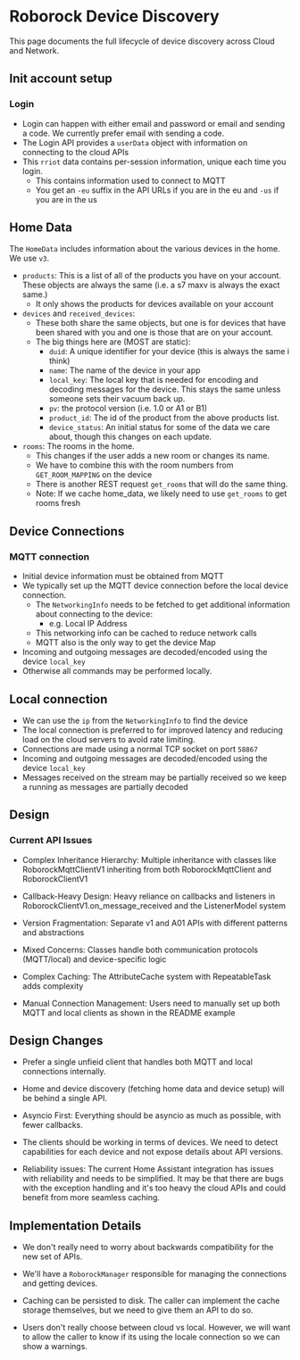 # Roborock Device Discovery

This page documents the full lifecycle of device discovery across Cloud and Network.

## Init account setup

### Login

- Login can happen with either email and password or email and sending a code. We
  currently prefer email with sending a code.
- The Login API provides a `userData` object with information on connecting to the cloud APIs
- This `rriot` data contains per-session information, unique each time you login.
  - This contains information used to connect to MQTT
  - You get an `-eu` suffix in the API URLs if you are in the eu and `-us` if you are in the us

## Home Data

The `HomeData` includes information about the various devices in the home. We use `v3`.

- `products`: This is a list of all of the products you have on your account. These objects are always the same (i.e. a s7 maxv is always the exact same.)
  - It only shows the products for devices available on your account
- `devices` and `received_devices`:
  - These both share the same objects, but one is for devices that have been shared with you and one is those that are on your account.
  - The big things here are (MOST are static):
    - `duid`: A unique identifier for your device (this is always the same i think)
    - `name`: The name of the device in your app
    - `local_key`: The local key that is needed for encoding and decoding messages for the device. This stays the same unless someone sets their vacuum back up.
    - `pv`: the protocol version (i.e. 1.0 or A1 or B1)
    - `product_id`: The id of the product from the above products list.
    - `device_status`: An initial status for some of the data we care about, though this changes on each update.
- `rooms`: The rooms in the home.
  - This changes if the user adds a new room or changes its name.
  - We have to combine this with the room numbers from `GET_ROOM_MAPPING` on the device
  - There is another REST request `get_rooms` that will do the same thing.
  - Note: If we cache home_data, we likely need to use `get_rooms` to get rooms fresh

## Device Connections

### MQTT connection

- Initial device information must be obtained from MQTT
- We typically set up the MQTT device connection before the local device connection.
  - The `NetworkingInfo` needs to be fetched to get additional information about connecting to the device:
    - e.g. Local IP Address
  - This networking info can be cached to reduce network calls
  - MQTT also is the only way to get the device Map
- Incoming and outgoing messages are decoded/encoded using the device `local_key`
- Otherwise all commands may be performed locally.

## Local connection

- We can use the `ip` from the `NetworkingInfo` to find the device
- The local connection is preferred to for improved latency and reducing load on the cloud servers to avoid rate limiting.
- Connections are made using a normal TCP socket on port `58867`
- Incoming and outgoing messages are decoded/encoded using the device `local_key`
- Messages received on the stream may be partially received so we keep a running as messages are partially decoded

## Design

### Current API Issues

- Complex Inheritance Hierarchy: Multiple inheritance with classes like RoborockMqttClientV1 inheriting from both RoborockMqttClient and RoborockClientV1

- Callback-Heavy Design: Heavy reliance on callbacks and listeners in RoborockClientV1.on_message_received and the ListenerModel system

- Version Fragmentation: Separate v1 and A01 APIs with different patterns and abstractions

- Mixed Concerns: Classes handle both communication protocols (MQTT/local) and device-specific logic

- Complex Caching: The AttributeCache system with RepeatableTask adds complexity

- Manual Connection Management: Users need to manually set up both MQTT and local clients as shown in the README example

## Design Changes

- Prefer a single unfieid client that handles both MQTT and local connections internally.

- Home and device discovery (fetching home data and device setup) will be behind a single API.

- Asyncio First: Everything should be asyncio as much as possible, with fewer callbacks.

- The clients should be working in terms of devices. We need to detect capabilities for each device and not expose details about API versions.

- Reliability issues: The current Home Assistant integration has issues with reliability and needs to be simplified. It may be that there are bugs with the exception handling and it's too heavy the cloud APIs and could benefit from more seamless caching.

## Implementation Details

- We don't really need to worry about backwards compatibility for the new set of APIs.

- We'll have a `RoborockManager` responsible for managing the connections and getting devices.

- Caching can be persisted to disk. The caller can implement the cache storage themselves, but we need to give them an API to do so.

- Users don't really choose between cloud vs local. However, we will want to allow the caller to know if its using the locale connection so we can show a warnings.
